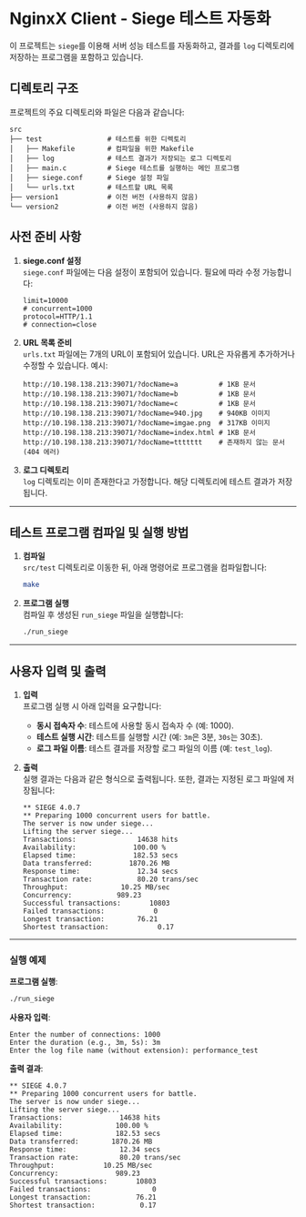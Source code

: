
# NginxX Client - Siege 테스트 자동화

이 프로젝트는 `siege`를 이용해 서버 성능 테스트를 자동화하고, 결과를 `log` 디렉토리에 저장하는 프로그램을 포함하고 있습니다. 

## 디렉토리 구조

프로젝트의 주요 디렉토리와 파일은 다음과 같습니다:

```
src
├── test                # 테스트를 위한 디렉토리
│   ├── Makefile        # 컴파일을 위한 Makefile
│   ├── log             # 테스트 결과가 저장되는 로그 디렉토리
│   ├── main.c          # Siege 테스트를 실행하는 메인 프로그램
│   ├── siege.conf      # Siege 설정 파일
│   └── urls.txt        # 테스트할 URL 목록
├── version1            # 이전 버전 (사용하지 않음)
└── version2            # 이전 버전 (사용하지 않음)
```

## 사전 준비 사항

1. **siege.conf 설정**  
   `siege.conf` 파일에는 다음 설정이 포함되어 있습니다. 필요에 따라 수정 가능합니다:
   ```
   limit=10000
   # concurrent=1000
   protocol=HTTP/1.1
   # connection=close
   ```

2. **URL 목록 준비**  
   `urls.txt` 파일에는 7개의 URL이 포함되어 있습니다. URL은 자유롭게 추가하거나 수정할 수 있습니다. 예시:
   ```
   http://10.198.138.213:39071/?docName=a          # 1KB 문서
   http://10.198.138.213:39071/?docName=b          # 1KB 문서
   http://10.198.138.213:39071/?docName=c          # 1KB 문서
   http://10.198.138.213:39071/?docName=940.jpg    # 940KB 이미지
   http://10.198.138.213:39071/?docName=imgae.png  # 317KB 이미지
   http://10.198.138.213:39071/?docName=index.html # 1KB 문서
   http://10.198.138.213:39071/?docName=ttttttt    # 존재하지 않는 문서 (404 에러)
   ```

3. **로그 디렉토리**  
   `log` 디렉토리는 이미 존재한다고 가정합니다. 해당 디렉토리에 테스트 결과가 저장됩니다.

---

## 테스트 프로그램 컴파일 및 실행 방법

1. **컴파일**  
   `src/test` 디렉토리로 이동한 뒤, 아래 명령어로 프로그램을 컴파일합니다:
   ```bash
   make
   ```

2. **프로그램 실행**  
   컴파일 후 생성된 `run_siege` 파일을 실행합니다:
   ```bash
   ./run_siege
   ```

---

## 사용자 입력 및 출력

1. **입력**  
   프로그램 실행 시 아래 입력을 요구합니다:
   - **동시 접속자 수**: 테스트에 사용할 동시 접속자 수 (예: 1000).
   - **테스트 실행 시간**: 테스트를 실행할 시간 (예: `3m`은 3분, `30s`는 30초).
   - **로그 파일 이름**: 테스트 결과를 저장할 로그 파일의 이름 (예: `test_log`).

2. **출력**  
   실행 결과는 다음과 같은 형식으로 출력됩니다. 또한, 결과는 지정된 로그 파일에 저장됩니다:
   ```
   ** SIEGE 4.0.7
   ** Preparing 1000 concurrent users for battle.
   The server is now under siege...
   Lifting the server siege...
   Transactions:		       14638 hits
   Availability:		      100.00 %
   Elapsed time:		      182.53 secs
   Data transferred:	     1870.26 MB
   Response time:		       12.34 secs
   Transaction rate:	       80.20 trans/sec
   Throughput:		       10.25 MB/sec
   Concurrency:		      989.23
   Successful transactions:       10803
   Failed transactions:	           0
   Longest transaction:	       76.21
   Shortest transaction:	        0.17
   ```

---

### 실행 예제

**프로그램 실행**:
```bash
./run_siege
```

**사용자 입력**:
```
Enter the number of connections: 1000
Enter the duration (e.g., 3m, 5s): 3m
Enter the log file name (without extension): performance_test
```

**출력 결과**:
```
** SIEGE 4.0.7
** Preparing 1000 concurrent users for battle.
The server is now under siege...
Lifting the server siege...
Transactions:		       14638 hits
Availability:		      100.00 %
Elapsed time:		      182.53 secs
Data transferred:	     1870.26 MB
Response time:		       12.34 secs
Transaction rate:	       80.20 trans/sec
Throughput:		       10.25 MB/sec
Concurrency:		      989.23
Successful transactions:       10803
Failed transactions:	           0
Longest transaction:	       76.21
Shortest transaction:	        0.17
```
